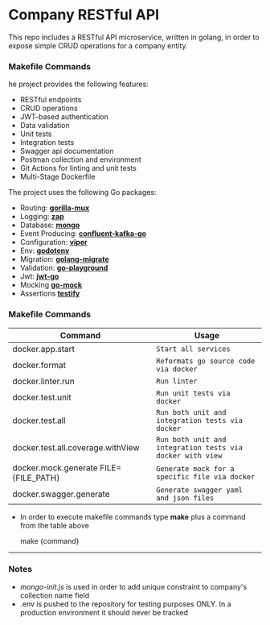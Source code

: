 # Company RESTful API

This repo includes a RESTful API microservice, written in golang, in order to expose simple CRUD operations for a company entity.

### Makefile Commands

he project provides the following features:

- RESTful endpoints
- CRUD operations
- JWT-based authentication
- Data validation
- Unit tests
- Integration tests
- Swagger api documentation
- Postman collection and environment
- Git Actions for linting and unit tests
- Multi-Stage Dockerfile

The project uses the following Go packages:

- Routing: **[gorilla-mux](https://github.com/gorilla/mux)**
- Logging: **[zap](https://github.com/uber-go/zap)**
- Database: **[mongo](https://github.com/mongodb/mongo-go-driver)**
- Event Producing: **[confluent-kafka-go](https://github.com/confluentinc/confluent-kafka-go)**
- Configuration: **[viper](https://github.com/spf13/viper)** 
- Env: **[godotenv](https://github.com/joho/godotenv)**
- Migration: **[golang-migrate](https://github.com/golang-migrate/migrate)**
- Validation: **[go-playground](https://github.com/go-playground/validator)**
- Jwt: **[jwt-go](https://github.com/dgrijalva/jwt-go)**
- Mocking **[go-mock](https://github.com/golang/mock)**
- Assertions **[testify](https://github.com/stretchr/testify)**

### Makefile Commands

| Command                               | Usage                                                      |
|---------------------------------------|------------------------------------------------------------|
| docker.app.start                      | `Start all services`                                       |
| docker.format                         | `Reformats go source code via docker`                      |
| docker.linter.run                     | `Run linter`                                               |
| docker.test.unit                      | `Run unit tests via docker`                                |
| docker.test.all                       | `Run both unit and integration tests via docker`           |
| docker.test.all.coverage.withView     | `Run both unit and integration tests via docker with view` |
| docker.mock.generate FILE={FILE_PATH} | `Generate mock for a specific file via docker`             |
| docker.swagger.generate               | `Generate swagger yaml and json files`                     |


* In order to execute makefile commands type **make** plus a command from the table above

  make {command}

---

### Notes

* *mongo-init.js* is used in order to add unique constraint to company's collection name field
* .env is pushed to the repository for testing purposes ONLY. In a production environment it should never be tracked
